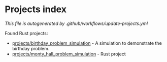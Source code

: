 # Projects index

_This file is autogenerated by .github/workflows/update-projects.yml_

Found Rust projects:

- [projects/birthday_problem_simulation](projects/birthday_problem_simulation) - A simulation to demonstrate the birthday problem.
- [projects/monty_hall_problem_simulation](projects/monty_hall_problem_simulation) - Rust project
